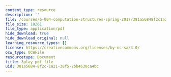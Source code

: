 ```yaml
---
content_type: resource
description: ''
file: /courses/6-004-computation-structures-spring-2017/381a56848f2c1a2138f52bb4630ca4bc_M278hILkZlE.pdf
file_size: 18261
file_type: application/pdf
hide_download: true
hide_download_original: null
learning_resource_types: []
license: https://creativecommons.org/licenses/by-nc-sa/4.0/
ocw_type: OCWFile
resourcetype: Document
title: 3play pdf file
uid: 381a5684-8f2c-1a21-38f5-2bb4630ca4bc
---
```

